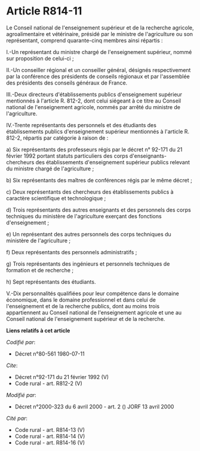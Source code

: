 # Article R814-11

Le Conseil national de l'enseignement supérieur et de la recherche agricole, agroalimentaire et vétérinaire, présidé par le
ministre de l'agriculture ou son représentant, comprend quarante-cinq membres ainsi répartis : 

I.-Un représentant du ministre chargé de l'enseignement supérieur, nommé sur proposition de celui-ci ; 

II.-Un conseiller régional et un conseiller général, désignés respectivement par la conférence des présidents de conseils
régionaux et par l'assemblée des présidents des conseils généraux de France. 

III.-Deux directeurs d'établissements publics d'enseignement supérieur mentionnés à l'article R. 812-2, dont celui siégeant à
ce titre au Conseil national de l'enseignement agricole, nommés par arrêté du ministre de l'agriculture. 

IV.-Trente représentants des personnels et des étudiants des établissements publics d'enseignement supérieur mentionnés à
l'article R. 812-2, répartis par catégorie à raison de : 

a) Six représentants des professeurs régis par le décret n° 92-171 du 21 février 1992 portant statuts particuliers des corps
d'enseignants-chercheurs des établissements d'enseignement supérieur publics relevant du ministre chargé de l'agriculture ; 

b) Six représentants des maîtres de conférences régis par le même décret ; 

c) Deux représentants des chercheurs des établissements publics à caractère scientifique et technologique ; 

d) Trois représentants des autres enseignants et des personnels des corps techniques du ministère de l'agriculture exerçant
des fonctions d'enseignement ; 

e) Un représentant des autres personnels des corps techniques du ministère de l'agriculture ; 

f) Deux représentants des personnels administratifs ; 

g) Trois représentants des ingénieurs et personnels techniques de formation et de recherche ; 

h) Sept représentants des étudiants. 

V.-Dix personnalités qualifiées pour leur compétence dans le domaine économique, dans le domaine professionnel et dans celui
de l'enseignement et de la recherche publics, dont au moins trois appartiennent au Conseil national de l'enseignement
agricole et une au Conseil national de l'enseignement supérieur et de la recherche.

**Liens relatifs à cet article**

_Codifié par_:

  - Décret n°80-561 1980-07-11

_Cite_:

  - Décret n°92-171 du 21 février 1992 (V)
  - Code rural - art. R812-2 (V)

_Modifié par_:

  - Décret n°2000-323 du 6 avril 2000 - art. 2 () JORF 13 avril 2000

_Cité par_:

  - Code rural - art. R814-13 (V)
  - Code rural - art. R814-14 (V)
  - Code rural - art. R814-16 (V)
